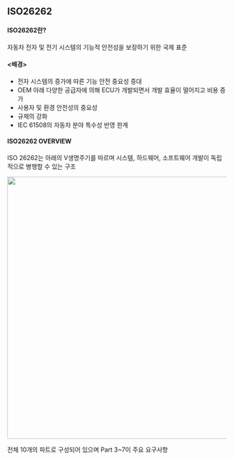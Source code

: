 ## ISO26262

#### ISO26262란?

자동차 전자 및 전기 시스템의 기능적 안전성을 보장하기 위한 국제 표준


#### <배경>

- 전자 시스템의 증가에 따른 기능 안전 중요성 증대
- OEM 아래 다양한 공급자에 의해 ECU가 개발되면서 개발 효율이 떨어지고 비용 증가
- 사용자 및 환경 안전성의 중요성
- 규제의 강화
- IEC 61508의 자동차 분야 특수성 반영 한계

#### ISO26262 OVERVIEW
ISO 26262는 아래의 V생명주기를 따르며 시스템, 하드웨어, 소프트웨어 개발이 독립적으로 병행할 수 있는 구조

<img src="https://github.com/yeoseojeong/Kyungshin-SW-Camp/assets/121150215/b72a2b21-9c44-4341-83b4-222804254f26" width=600>

전체 10개의 파트로 구성되어 있으며 Part 3~7이 주요 요구사항







